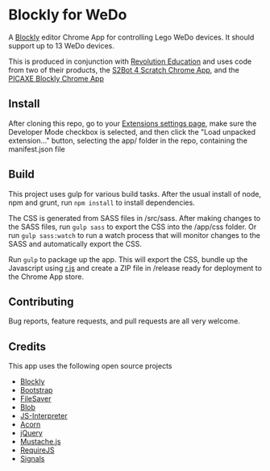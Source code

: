 Blockly for WeDo
=
A [Blockly](https://developers.google.com/blockly/) editor Chrome App for controlling Lego WeDo devices. It should support up to 13 WeDo devices.

This is produced in conjunction with [Revolution Education](http://www.rev-ed.co.uk/) and uses code from two of their products, the [S2Bot 4 Scratch Chrome App](https://chrome.google.com/webstore/detail/s2bot-4-scratch/pllkalmkifgmanfoghenhgafbcpbicdj), and the [PICAXE Blockly Chrome App](https://chrome.google.com/webstore/detail/picaxe-blockly/hhdlapnjifkkcpghcapopejopnbpapnb)

Install
-
After cloning this repo, go to your [Extensions settings page](chrome://extensions/), make sure the Developer Mode checkbox is selected, and then click the "Load unpacked extension..." button, selecting the app/ folder in the repo, containing the manifest.json file

Build
-
This project uses gulp for various build tasks. After the usual install of node, npm and grunt, run `npm install` to install dependencies.

The CSS is generated from SASS files in /src/sass. After making changes to the SASS files, run `gulp sass` to export the CSS into the /app/css folder. Or run `gulp sass:watch` to run a watch process that will monitor changes to the SASS and automatically export the CSS.

Run `gulp` to package up the app. This will export the CSS, bundle up the Javascript using [r.js](https://github.com/jrburke/r.js/) and create a ZIP file in /release ready for deployment to the Chrome App store.

Contributing
-
Bug reports, feature requests, and pull requests are all very welcome.

Credits
-
This app uses the following open source projects

- [Blockly](https://developers.google.com/blockly/)
- [Bootstrap](http://getbootstrap.com/)
- [FileSaver](https://github.com/eligrey/FileSaver.js)
- [Blob](https://github.com/eligrey/Blob.js/)
- [JS-Interpreter](https://github.com/NeilFraser/JS-Interpreter)
- [Acorn](https://github.com/marijnh/acorn)
- [jQuery](https://github.com/jquery/jquery)
- [Mustache.js](https://github.com/janl/mustache.js)
- [RequireJS](https://github.com/jrburke/requirejs)
- [Signals](https://github.com/millermedeiros/js-signals)
